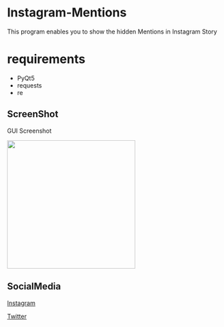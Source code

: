 # Instagram-Mentions
This program enables you to show the hidden Mentions in Instagram Story


# requirements
* PyQt5
* requests
* re


## ScreenShot
GUI Screenshot

<img src="https://i.imgur.com/YzXbgYr.jpg" width="300">


## SocialMedia
[Instagram](https://www.instagram.com/xlrcn/)

[Twitter](https://twitter.com/Dizzy22)  

